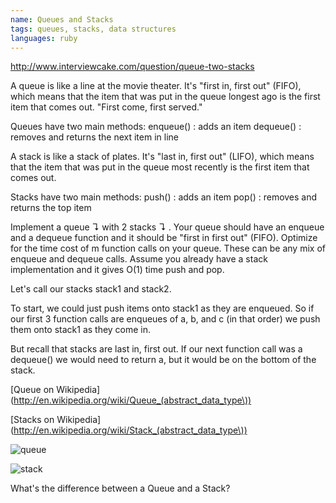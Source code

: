 ```yaml
---
name: Queues and Stacks
tags: queues, stacks, data structures
languages: ruby
---
```


http://www.interviewcake.com/question/queue-two-stacks

A queue is like a line at the movie theater. It's "first in, first out" (FIFO), which means that the item that was put in the queue longest ago is the first item that comes out. "First come, first served."

Queues have two main methods:
enqueue() : adds an item
dequeue() : removes and returns the next item in line

A stack is like a stack of plates. It's "last in, first out" (LIFO), which means that the item that was put in the queue most recently is the first item that comes out.

Stacks have two main methods:
push() : adds an item
pop() : removes and returns the top item

Implement a queue ↴ with 2 stacks ↴ . Your queue should have an enqueue and a dequeue function and it should be "first in first out" (FIFO).
Optimize for the time cost of m function calls on your queue. These can be any mix of enqueue and dequeue calls.
Assume you already have a stack implementation and it gives O(1) time push and pop.

Let's call our stacks stack1 and stack2.

To start, we could just push items onto stack1 as they are enqueued. So if our first 3 function calls are enqueues of a, b, and c (in that order) we push them onto stack1 as they come in.

But recall that stacks are last in, first out. If our next function call was a dequeue() we would need to return a, but it would be on the bottom of the stack.

[Queue on Wikipedia](http://en.wikipedia.org/wiki/Queue_(abstract_data_type\))

[Stacks on Wikipedia](http://en.wikipedia.org/wiki/Stack_(abstract_data_type\))

![queue](http://upload.wikimedia.org/wikipedia/commons/thumb/5/52/Data_Queue.svg/500px-Data_Queue.svg.png)

![stack](http://upload.wikimedia.org/wikipedia/commons/thumb/2/29/Data_stack.svg/500px-Data_stack.svg.png)

What's the difference between a Queue and a Stack?